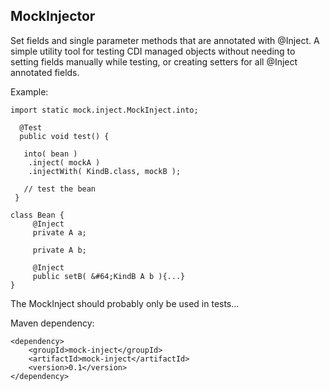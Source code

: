 ## MockInjector

Set fields and single parameter methods that are annotated with @Inject. A simple utility
tool for testing CDI managed objects without needing to setting fields manually while testing,
or creating setters for all @Inject annotated fields.

Example:

	import static mock.inject.MockInject.into;
	
	  @Test
	  public void test() {
	 
	   into( bean )
	    .inject( mockA )
	    .injectWith( KindB.class, mockB );
	
	   // test the bean
	 }
	 
	class Bean {
	     @Inject 
	     private A a;
	     
	     private A b;
	  
	     @Inject
	     public setB( &#64;KindB A b ){...}
	}

The MockInject should probably only be used in tests...

Maven dependency:

	<dependency>
		<groupId>mock-inject</groupId>
		<artifactId>mock-inject</artifactId>
		<version>0.1</version>
	</dependency>
